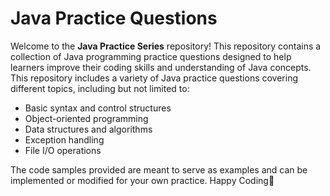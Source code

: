 # Java Practice Questions

Welcome to the **Java Practice Series** repository! This repository contains a collection of Java programming practice questions designed to help learners improve their coding skills and understanding of Java concepts.
This repository includes a variety of Java practice questions covering different topics, including but not limited to:

- Basic syntax and control structures
- Object-oriented programming
- Data structures and algorithms
- Exception handling
- File I/O operations

The code samples provided are meant to serve as examples and can be implemented or modified for your own practice.
Happy Coding🤝
